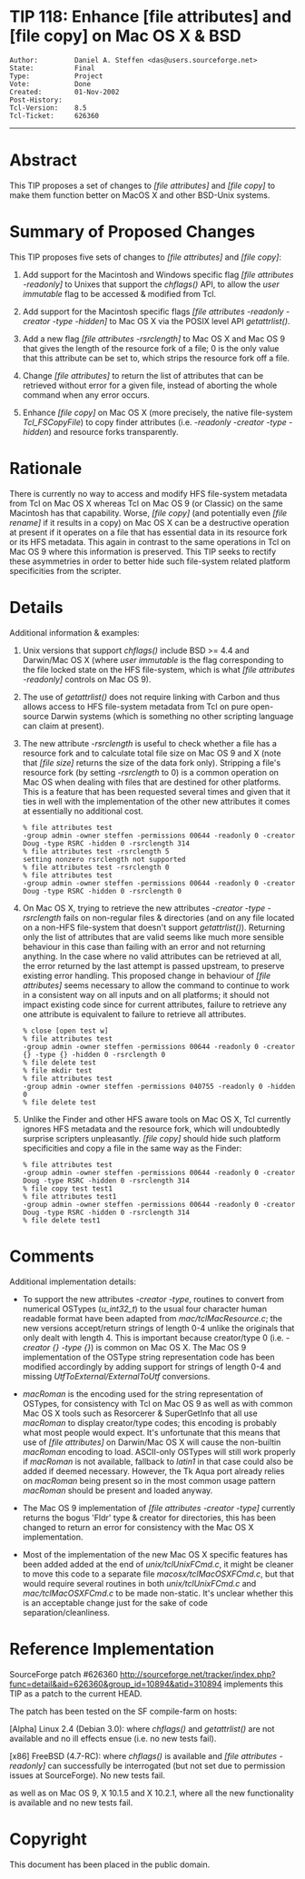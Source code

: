 # TIP 118: Enhance [file attributes] and [file copy] on Mac OS X & BSD
	Author:         Daniel A. Steffen <das@users.sourceforge.net>
	State:          Final
	Type:           Project
	Vote:           Done
	Created:        01-Nov-2002
	Post-History:   
	Tcl-Version:    8.5
	Tcl-Ticket:     626360
-----

# Abstract

This TIP proposes a set of changes to _[file attributes]_ and
_[file copy]_ to make them function better on MacOS X and other
BSD-Unix systems.

# Summary of Proposed Changes

This TIP proposes five sets of changes to _[file attributes]_ and
_[file copy]_:

 1. Add support for the Macintosh and Windows specific flag _[file
    attributes -readonly]_ to Unixes that support the _chflags\(\)_
    API, to allow the _user immutable_ flag to be accessed &
    modified from Tcl.

 2. Add support for the Macintosh specific flags _[file attributes
    -readonly -creator -type -hidden]_ to Mac OS X via the POSIX
    level API _getattrlist\(\)_.

 3. Add a new flag _[file attributes -rsrclength]_ to Mac OS X and
    Mac OS 9 that gives the length of the resource fork of a file; 0
    is the only value that this attribute can be set to, which strips
    the resource fork off a file.

 4. Change _[file attributes]_ to return the list of attributes that
    can be retrieved without error for a given file, instead of
    aborting the whole command when any error occurs.

 5. Enhance _[file copy]_ on Mac OS X \(more precisely, the native
    file-system _Tcl\_FSCopyFile_\) to copy finder attributes \(i.e.
    _-readonly -creator -type -hidden_\) and resource forks
    transparently.

# Rationale

There is currently no way to access and modify HFS file-system metadata
from Tcl on Mac OS X whereas Tcl on Mac OS 9 \(or Classic\) on the same
Macintosh has that capability.  Worse, _[file copy]_ \(and
potentially even _[file rename]_ if it results in a copy\) on Mac OS
X can be a destructive operation at present if it operates on a file
that has essential data in its resource fork or its HFS metadata.
This again in contrast to the same operations in Tcl on Mac OS 9 where
this information is preserved.  This TIP seeks to rectify these
asymmetries in order to better hide such file-system related platform
specificities from the scripter.

# Details

Additional information & examples:

 1. Unix versions that support _chflags\(\)_ include BSD >= 4.4 and
    Darwin/Mac OS X \(where _user immutable_ is the flag
    corresponding to the file locked state on the HFS file-system,
    which is what _[file attributes -readonly]_ controls on Mac OS
    9\).

 2. The use of _getattrlist\(\)_ does not require linking with Carbon
    and thus allows access to HFS file-system metadata from Tcl on pure
    open-source Darwin systems \(which is something no other scripting
    language can claim at present\).

 3. The new attribute _-rsrclength_ is useful to check whether a
    file has a resource fork and to calculate total file size on Mac
    OS 9 and X \(note that _[file size]_ returns the size of the data
    fork only\).  Stripping a file's resource fork \(by setting
    _-rsrclength_ to 0\) is a common operation on Mac OS when dealing
    with files that are destined for other platforms.  This is a
    feature that has been requested several times and given that it
    ties in well with the implementation of the other new attributes
    it comes at essentially no additional cost.

		% file attributes test
		-group admin -owner steffen -permissions 00644 -readonly 0 -creator Doug -type RSRC -hidden 0 -rsrclength 314
		% file attributes test -rsrclength 5
		setting nonzero rsrclength not supported
		% file attributes test -rsrclength 0
		% file attributes test
		-group admin -owner steffen -permissions 00644 -readonly 0 -creator Doug -type RSRC -hidden 0 -rsrclength 0

 4. On Mac OS X, trying to retrieve the new attributes _-creator
    -type -rsrclength_ fails on non-regular files & directories \(and
    on any file located on a non-HFS file-system that doesn't support
    _getattrlist\(\)_\).  Returning only the list of attributes that
    are valid seems like much more sensible behaviour in this case
    than failing with an error and not returning anything.  In the
    case where no valid attributes can be retrieved at all, the error
    returned by the last attempt is passed upstream, to preserve
    existing error handling.  This proposed change in behaviour of
    _[file attributes]_ seems necessary to allow the command to
    continue to work in a consistent way on all inputs and on all
    platforms; it should not impact existing code since for current
    attributes, failure to retrieve any one attribute is equivalent to
    failure to retrieve all attributes.

		% close [open test w]
		% file attributes test
		-group admin -owner steffen -permissions 00644 -readonly 0 -creator {} -type {} -hidden 0 -rsrclength 0
		% file delete test
		% file mkdir test
		% file attributes test
		-group admin -owner steffen -permissions 040755 -readonly 0 -hidden 0
		% file delete test

 5. Unlike the Finder and other HFS aware tools on Mac OS X, Tcl
    currently ignores HFS metadata and the resource fork, which will
    undoubtedly surprise scripters unpleasantly.  _[file copy]_
    should hide such platform specificities and copy a file in the
    same way as the Finder:

		% file attributes test
		-group admin -owner steffen -permissions 00644 -readonly 0 -creator Doug -type RSRC -hidden 0 -rsrclength 314
		% file copy test test1
		% file attributes test1
		-group admin -owner steffen -permissions 00644 -readonly 0 -creator Doug -type RSRC -hidden 0 -rsrclength 314
		% file delete test1

# Comments

Additional implementation details:

 * To support the new attributes _-creator -type_, routines to
   convert from numerical OSTypes \(_u\_int32\_t_\) to the usual four
   character human readable format have been adapted from
   _mac/tclMacResource.c_; the new versions accept/return strings of
   length 0-4 unlike the originals that only dealt with length 4.
   This is important because creator/type 0 \(i.e. _-creator \{\} -type
   \{\}_\) is common on Mac OS X. The Mac OS 9 implementation of the
   OSType string representation code has been modified accordingly by
   adding support for strings of length 0-4 and missing
   _UtfToExternal/ExternalToUtf_ conversions.

 * _macRoman_ is the encoding used for the string representation of
   OSTypes, for consistency with Tcl on Mac OS 9 as well as with
   common Mac OS X tools such as Resorcerer & SuperGetInfo that all
   use _macRoman_ to display creator/type codes; this encoding is
   probably what most people would expect.  It's unfortunate that this
   means that use of _[file attributes]_ on Darwin/Mac OS X will
   cause the non-builtin _macRoman_ encoding to load.  ASCII-only
   OSTypes will still work properly if _macRoman_ is not available,
   fallback to _latin1_ in that case could also be added if deemed
   necessary.  However, the Tk Aqua port already relies on
   _macRoman_ being present so in the most common usage pattern
   _macRoman_ should be present and loaded anyway.

 * The Mac OS 9 implementation of _[file attributes -creator -type]_
   currently returns the bogus 'Fldr' type & creator for directories,
   this has been changed to return an error for consistency with the
   Mac OS X implementation.

 * Most of the implementation of the new Mac OS X specific features
   has been added added at the end of _unix/tclUnixFCmd.c_, it might
   be cleaner to move this code to a separate file
   _macosx/tclMacOSXFCmd.c_, but that would require several routines
   in both _unix/tclUnixFCmd.c_ and _mac/tclMacOSXFCmd.c_ to be
   made non-static.  It's unclear whether this is an acceptable change
   just for the sake of code separation/cleanliness.

# Reference Implementation

SourceForge patch \#626360
<http://sourceforge.net/tracker/index.php?func=detail&aid=626360&group_id=10894&atid=310894> 
implements this TIP as a patch to the current HEAD.

The patch has been tested on the SF compile-farm on hosts:

 [Alpha] Linux 2.4 \(Debian 3.0\): where _chflags\(\)_ and
   _getattrlist\(\)_ are not available and no ill effects ensue
   \(i.e. no new tests fail\).

 [x86] FreeBSD \(4.7-RC\): where _chflags\(\)_ is available and _[file
   attributes -readonly]_ can successfully be interrogated \(but not
   set due to permission issues at SourceForge\).  No new tests fail.

as well as on Mac OS 9, X 10.1.5 and X 10.2.1, where all the new
functionality is available and no new tests fail.

# Copyright

This document has been placed in the public domain.

